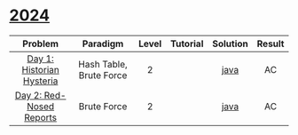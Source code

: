 # [2024](https://adventofcode.com/2024/)

|                             Problem                              |        Paradigm         | Level | Tutorial |             Solution             | Result |
| :--------------------------------------------------------------: | :---------------------: | :---: | :------: | :------------------------------: | :----: |
| [Day 1: Historian Hysteria](https://adventofcode.com/2024/day/1) | Hash Table, Brute Force |   2   |          | [java](./HistorianHysteria.java) |   AC   |
| [Day 2: Red-Nosed Reports](https://adventofcode.com/2024/day/2)  |       Brute Force       |   2   |          |  [java](./RedNosedReports.java)  |   AC   |
